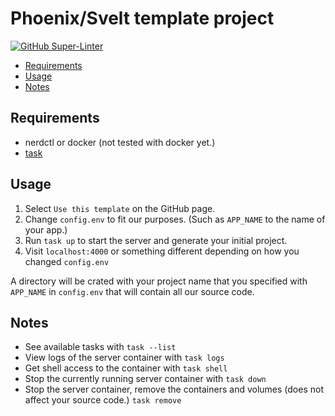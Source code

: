 # Phoenix/Svelt template project

[![GitHub Super-Linter](https://github.com/calebgasser/phoenix-svelte-template/workflows/Lint/badge.svg)](https://github.com/marketplace/actions/super-linter)

<!-- START doctoc generated TOC please keep comment here to allow auto update -->
<!-- DON'T EDIT THIS SECTION, INSTEAD RE-RUN doctoc TO UPDATE -->

- [Requirements](#requirements)
- [Usage](#usage)
- [Notes](#notes)

<!-- END doctoc generated TOC please keep comment here to allow auto update -->

## Requirements

- nerdctl or docker (not tested with docker yet.)
- [task](https://www.taskfile.dev)

## Usage

1. Select `Use this template` on the GitHub page.
2. Change `config.env` to fit our purposes.
(Such as `APP_NAME` to the name of your app.)
3. Run `task up` to start the server and generate your initial project.
4. Visit `localhost:4000` or something different depending on
how you changed `config.env`

A directory will be crated with your project name that you specified
with `APP_NAME` in `config.env` that will contain all our source code.

## Notes

- See available tasks with `task --list`
- View logs of the server container with `task logs`
- Get shell access to the container with `task shell`
- Stop the currently running server container with `task down`
- Stop the server container, remove the containers and volumes
(does not affect your source code.) `task remove`
